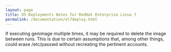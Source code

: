```yaml
---
layout: page
title: OS Deployments Notes for RedHat Enterprise Linux 7
permalink: /documentation/el7deploy.html
---
```


If executing genimage multiple times, it may be required to delete the image between runs. This
is due to certain assumptions that, among other things, could erase /etc/passwd without
recreating the pertinent accounts.
